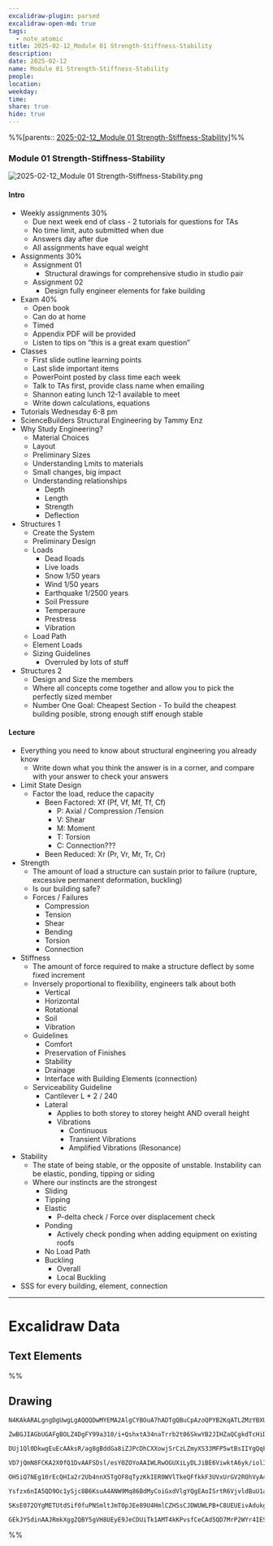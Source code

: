 ```yaml
---
excalidraw-plugin: parsed
excalidraw-open-md: true
tags:
  - note_atomic
title: 2025-02-12_Module 01 Strength-Stiffness-Stability
description: 
date: 2025-02-12
name: Module 01 Strength-Stiffness-Stability
people: 
location: 
weekday: 
time: 
share: true
hide: true
---
```

%%[parents:: [2025-02-12_Module 01 Strength-Stiffness-Stability](index.md)]%%
### Module 01 Strength-Stiffness-Stability

![2025-02-12_Module 01 Strength-Stiffness-Stability.png](Periodic%20Notes/Atomic/2025/2025-02-12_Module%2001%20Strength-Stiffness-Stability/2025-02-12_Module%2001%20Strength-Stiffness-Stability.png)

#### Intro


- Weekly assignments 30%
	- Due next week end of class - 2 tutorials for questions for TAs
	- No time limit, auto submitted when due
	- Answers day after due
	- All assignments have equal weight
- Assignments 30%
	- Assignment 01
		- Structural drawings for comprehensive studio in studio pair
	- Assignment 02
		- Design fully engineer elements for fake building
- Exam 40%
	- Open book
	- Can do at home
	- Timed
	- Appendix PDF will be provided
	- Listen to tips on “this is a great exam question”
- Classes
	- First slide outline learning points
	- Last slide important items
	- PowerPoint posted by class time each week
	- Talk to TAs first, provide class name when emailing
	- Shannon eating lunch 12-1 available to meet
	- Write down calculations, equations
- Tutorials Wednesday 6-8 pm
- ScienceBuilders Structural Engineering by Tammy Enz
- Why Study Engineering?
	- Material Choices
	- Layout
	- Preliminary Sizes
	- Understanding Lmits to materials
	- Small changes, big impact
	- Understanding relationships
		- Depth
		- Length
		- Strength
		- Deflection
- Structures 1
	- Create the System
	- Preliminary Design
	- Loads
		- Dead lloads
		- Live loads
		- Snow 1/50 years
		- Wind 1/50 years
		- Earthquake 1/2500 years
		- Soil Pressure
		- Temperaure
		- Prestress
		- Vibration
	- Load Path
	- Element Loads
	- Sizing Guidelines
		- Overruled by lots of stuff
- Structures 2
	- Design and Size the members
	- Where all concepts come together and allow you to pick the perfectly sized member
	- Number One Goal: Cheapest Section - To build the cheapest building posible, strong enough stiff enough stable

#### Lecture

- Everything you need to know about structural engineering you already know
	- Write down what you think the answer is in a corner, and compare with your answer to check your answers
- Limit State Design
	- Factor the load, reduce the capacity
		- Been Factored: Xf (Pf, Vf, Mf, Tf, Cf)
			- P: Axial / Compression /Tension
			- V: Shear
			- M: Moment
			- T: Torsion
			- C: Connection???
		- Been Reduced: Xr (Pr, Vr, Mr, Tr, Cr)
- Strength
	- The amount of load a structure can sustain prior to failure (rupture, excessive permanent deformation, buckling)
	- Is our building safe?
	- Forces / Failures
		- Compression
		- Tension
		- Shear
		- Bending
		- Torsion
		- Connection
- Stiffness
	- The amount of force required to make a structure deflect by some fixed increment
	- Inversely proportional to flexibility, engineers talk about both
		- Vertical
		- Horizontal
		- Rotational
		- Soil
		- Vibration
	- Guidelines
		- Comfort
		- Preservation of Finishes
		- Stability
		- Drainage
		- Interface with Building Elements (connection)
	- Serviceability Guideline
		- Cantilever L * 2 / 240
		- Lateral
			- Applies to both storey to storey height AND overall height
			- Vibrations
				- Continuous
				- Transient Vibrations
				- Amplified Vibrations (Resonance)
- Stability
	- The state of being stable, or the opposite of unstable. Instability can be elastic, ponding, tipping or siding
	- Where our instincts are the strongest
		- Sliding
		- Tipping
		- Elastic
			- P-delta check / Force over displacement check
		- Ponding
			- Actively check ponding when adding equipment on existing roofs
		- No Load Path
		- Buckling
			- Overall
			- Local Buckling
- SSS for every building, element, connection

---

# Excalidraw Data

## Text Elements
%%
## Drawing
```compressed-json
N4KAkARALgngDgUwgLgAQQQDwMYEMA2AlgCYBOuA7hADTgQBuCpAzoQPYB2KqATLZMzYBXUtiRoIACyhQ4zZAHoFAc0JRJQgEYA6bGwC2CgF7N6hbEcK4OCtptbErHALRY8RMpWdx8Q1TdIEfARcZgRmBShcZQUebQA2bQAOGjoghH0EDihmbgBtcDBQMBKIEm4IAHlneIBFSoBHAGsGgGEAVQaAKwARdopNAGZamDYYVJLIWEQK3FJSNip+Usxu

ZwBGJIAGbUGAFgBOLZ4DgFY99a310/i+QshxtA34naTrrb2t06SkwYB2JIHZaQCgkdTcHiDQYJA57H6nHinQZHW6nYFSBCEZTSbgHRJ/eJ7HhJHik+I3RHo6zKYLcLbo5hQBZNBCtNj4NikCoAYnWCD5fImpU0uGwTWUCyEHGIbI5XIkTOszDgcyyUCFkAAZoR8PgAMqwWkSQQeDUQRnMhAAdTBkghDKZbBZBpgRvQJvK6Ml2I44VyaHp9wgbBV2

DUj1Ql0DkwgEuEcAAksR/ag8gBddGa8iZJPcDhCXXowjSrCzLZmyXS33MFP5wtBsIIYgQqF7eLrSHrdGMFjsLhoE7dpisTgAOU4Ym4f2Rg1Jg3WQKDhGYPXSUCb3CZQgQ6M0wmlAFFgplsrWC/h0UI4MRcOvm2h1tO24N4Qdrnt0UQOE08+fP2wxQ3NBNQIMJ0TgNhixyfJ7jAApJhKaMEK2WCM1g+CEMhaF4lheFEWRLZUWBEo8W0AkiRJMkKVO

VD7jQmN8FCKA2X0fQ1DvAAFSDsl/esY0ZOYoAAIWLRwOGUXiLyDLJiBE6ViwktA6yk/iolIKAAEF5kWSQQnvVBlPRGStIWChdNwfSIDmUyzSCPcKCA1AQPwMJCgAX2WYpSnKCQDySABpehSEGABxAAtJIABUwogzUtmwABNVp6AS/yzWmcR0ECbAonE2l0VWJ4eC+bQjlhc59lOP4tnnO4YwjZxZwOGF2z+NseGuEkavRUFiHBNBBiubQeD2ac/n

OH5iQ7NEg10rEcQHIa2r2Ub4nnX5TgOF8qTyzKkIER0WVlTkeQFfkkF3UVxUrGV2ROhVyA4ZVVR4zMdX1Q1MvNdlPQbQ7rVte0/stF03W+00vWEH0/TpdEQ1FcNuCjdE4yvJMU3TTNswQXMlL/JcS0K9BcHWCt92Iaszz40pG309ZrjxS5ARmmMexHfteCSIdezHCdMuKl5TmOGquyXFc10crcdyDPcpWII8MjVKmVNKK8bzvJGnzWn4kj2QY1s/

Ysfzx6nIA5QD9Oc1ySjc8B6KsuA4ANW9Mq86BdMyCoiGxdVlgYQgEAoISrtR6VjvldBuU1aOY6FCBsBEQJsgTdd9ANS1w9O87BT9hP5jVFOMmDsVQ9uuUKkVJ6VST33CnjxOC9TgAxd7Qa+j1m1zhvk9T9OnQBvq7QHLv857jI++dT6Kg7uO85rwv9AAJShyRKdhuu58bjJKlDRGHy2JD69HqAF6bzgoCb3A2PwCMuY37uT+b8+9UIIx+cPzex/0

SKsE072OYgMETUtdSif0fuPNSmltJmT0pJEe89U4HmlCZHSsCJDWUWLPB+C8UEUEivAdukg5hwDjswbACxdQAA1uCEiSNoQi1V1jxBeNcIidcyEUPwAlGhj5kja0GjcQkhE6qQCMGwAw3AvKQHoAQbcSN3LwK3kvcma9jRENICQv2EoSAvzfhCQ+2jiAGgQCQtALNICGIALJsGIAgJBuBNDBEtqBaWpRDGZzQFIiAQl2SWVIMoEUAAKDqfxqC8Ef

GEkJYSdinAAJRmkXggZQBY5gVH8UEyE9JeCDUiTk1AMT4kKPvsfCeCAd5QD7MrP2WYr4IESSWUgClJHSQ4A4pxm5SDbnRNgIgpjUBS3RK0z2aABlBmEFAL8mUpZFNKHYLoCAcrMD1K0uA1jbH2McY5K2rjICigqYwSK4j8DNJjBlae6Qcp9jNAnRkBh8EzBNirM2AEWTOJcjss2TENKXIOUcyS7lwAeToNqYIKZgC2zckAA=
```
%%